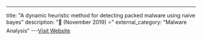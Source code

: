 ---
title: "A dynamic heuristic method for detecting packed malware using naive bayes"
description: "📓  (November 2019)  ⭐"
external_category: "Malware Analysis"
---[Visit Website](https://ieeexplore.ieee.org/document/8959765)

